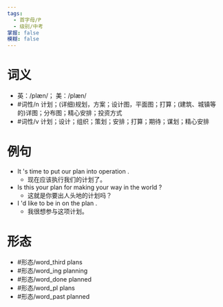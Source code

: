 ```yaml
---
tags:
  - 首字母/P
  - 级别/中考
掌握: false
模糊: false
---
```

# 词义
- 英：/plæn/； 美：/plæn/
- #词性/n  计划；(详细)规划，方案；设计图，平面图；打算；(建筑、城镇等的)详图；分布图；精心安排；投资方式
- #词性/v  计划；设计；组织；策划；安排；打算；期待；谋划；精心安排
# 例句
- It 's time to put our plan into operation .
	- 现在应该执行我们的计划了。
- Is this your plan for making your way in the world ?
	- 这就是你要出人头地的计划吗？
- I 'd like to be in on the plan .
	- 我很想参与这项计划。
# 形态
- #形态/word_third plans
- #形态/word_ing planning
- #形态/word_done planned
- #形态/word_pl plans
- #形态/word_past planned
